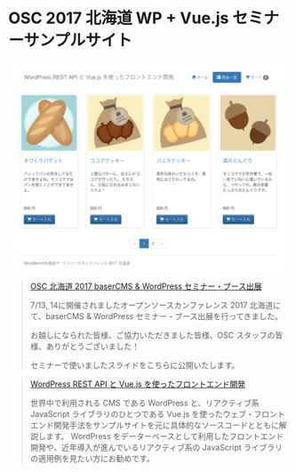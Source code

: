 # OSC 2017 北海道 WP + Vue.js セミナーサンプルサイト

![スクリーンショット](./doc/screenshot.png)

> [OSC 北海道 2017 baserCMS & WordPress セミナー・ブース出展](http://another.maple4ever.net/archives/2296/)
>
> 7/13, 14に開催されましたオープンソースカンファレンス 2017 北海道にて、baserCMS & WordPress セミナー・ブース出展を行ってきました。
>
> お越しになられた皆様、ご協力いただきました皆様、OSC スタッフの皆様、ありがとうございました！
>
> セミナーで使いましたスライドをこちらに公開いたします。

> [WordPress REST API と Vue.js を使ったフロントエンド開発](https://www.ospn.jp/osc2017-do/modules/eguide/event.php?eid=38)
>
> 世界中で利用される CMS である WordPress と、リアクティブ系 JavaScript ライブラリのひとつである
Vue.js を使ったウェブ・フロントエンド開発手法をサンプルサイトを元に具体的なソースコードとともに解説します。
WordPress をデーターベースとして利用したフロントエンド開発や、近年導入が進んでいるリアクティブ系の
JavaScript ライブラリの適用例を見たい方にお勧めです。
